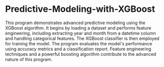 # Predictive-Modeling-with-XGBoost
This program demonstrates advanced predictive modeling using the XGBoost algorithm. It begins by loading a dataset and performs feature engineering, including extracting year and month from a datetime column and handling categorical features. The XGBoost classifier is then employed for training the model. The program evaluates the model's performance using accuracy metrics and a classification report. Feature engineering techniques and a powerful boosting algorithm contribute to the advanced nature of this program.
